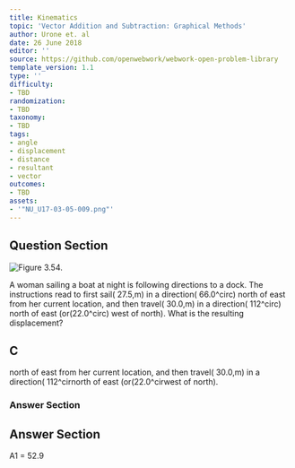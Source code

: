 ```yaml
---
title: Kinematics
topic: 'Vector Addition and Subtraction: Graphical Methods'
author: Urone et. al
date: 26 June 2018
editor: ''
source: https://github.com/openwebwork/webwork-open-problem-library
template_version: 1.1
type: ''
difficulty:
- TBD
randomization:
- TBD
taxonomy:
- TBD
tags:
- angle
- displacement
- distance
- resultant
- vector
outcomes:
- TBD
assets:
- '"NU_U17-03-05-009.png"'
---
```


## Question Section 

![Figure 3.54.]("NU_U17-03-05-009.png")

A woman sailing a boat at night is following directions to a dock. The instructions read to first sail( 27.5,m) in a direction( 66.0^circ) north of east from her current location, and then travel( 30.0,m) in a direction( 112^circ) north of east (or(22.0^circ) west of north).
What is the resulting displacement?

## C
north of east from her current location, and then travel( 30.0,m) in a direction( 112^cirnorth of east (or(22.0^cirwest of north).
### Answer Section


## Answer Section

A1 = 52.9